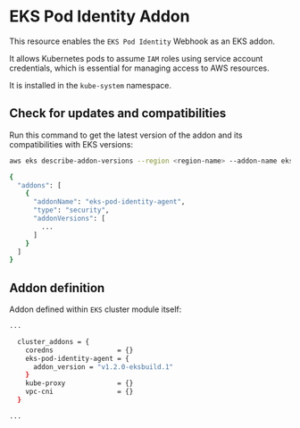 # EKS Pod Identity Addon

This resource enables the `EKS Pod Identity` Webhook as an EKS addon.

It allows Kubernetes pods to assume `IAM` roles using service account credentials, which is
essential for managing access to AWS resources.

It is installed in the `kube-system` namespace.

## Check for updates and compatibilities

Run this command to get the latest version of the addon and its compatibilities with EKS versions:

```bash
aws eks describe-addon-versions --region <region-name> --addon-name eks-pod-identity-agent
```

```bash
{
  "addons": [
    {
      "addonName": "eks-pod-identity-agent",
      "type": "security",
      "addonVersions": [
        ...
      ]
    }
  ]
}
```

## Addon definition

Addon defined within `EKS` cluster module itself:

```bash
...

  cluster_addons = {
    coredns                = {}
    eks-pod-identity-agent = {
      addon_version = "v1.2.0-eksbuild.1"
    }
    kube-proxy             = {}
    vpc-cni                = {}
  }

...
```
